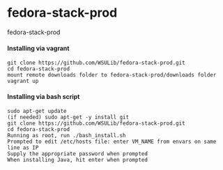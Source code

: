 # fedora-stack-prod
fedora-stack-prod

#### Installing via vagrant
  ```
  git clone https://github.com/WSULib/fedora-stack-prod.git
  cd fedora-stack-prod
  mount remote downloads folder to fedora-stack-prod/downloads folder
  vagrant up
  ```

#### Installing via bash script
  ```
  sudo apt-get update
  (if needed) sudo apt-get -y install git
  git clone https://github.com/WSULib/fedora-stack-prod.git
  cd fedora-stack-prod
  Running as root, run ./bash_install.sh
  Prompted to edit /etc/hosts file: enter VM_NAME from envars on same line as IP
  Supply the appropriate password when prompted
  When installing Java, hit enter when prompted
  ```
